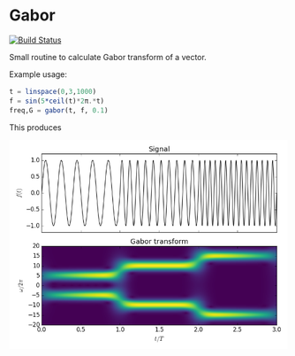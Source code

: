 # Gabor

[![Build Status](https://travis-ci.org/jagot/Gabor.jl.svg?branch=master)](https://travis-ci.org/jagot/Gabor.jl)

Small routine to calculate Gabor transform of a vector.

Example usage:

```julia
t = linspace(0,3,1000)
f = sin(5*ceil(t)*2π.*t)
freq,G = gabor(t, f, 0.1)
```

This produces

![Simple Gabor transform example](examples/simple.png?raw=true "Simple Gabor transform example")
